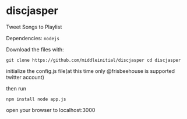 discjasper
==========

Tweet Songs to Playlist

Dependencies:
`nodejs`

Download the files with:

`git clone https://github.com/middleinitial/discjasper
cd discjasper`

initialize the config.js file(at this time only @frisbeehouse is supported twitter account) 

then run

`npm install
node app.js`

open your browser to 
localhost:3000

